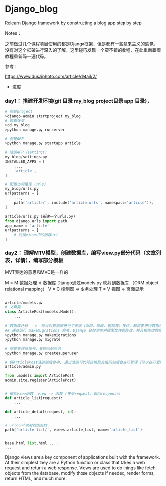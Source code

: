# Django_blog
Relearn Django framework by constructing a blog app step by step

Notes：

之前做过几个课程项目使用的都是Django框架，但是都有一些拿来主义的感觉，没有对这个框架进行深入的了解，这里碰巧发现一个蛮不错的教程，在此重新跟着教程重新码一遍代码。

参考：

https://www.dusaiphoto.com/article/detail/2/

* 进度

### day1： 搭建开发环境(git 目录  my_blog project目录   app 目录)，

```python
# 创建project 
>django-admin startproject my_blog
# 查看效果
>cd my_blog 
>python manage.py runserver

# 创建APP
>python manage.py startapp article

# 注册APP（settings）
my_blog/settings.py
INSTALLED_APPS = [
    ...,
    'article',
]

# 配置访问路径（urls）
my_blog/urls.py
urlpatterns = [
    ...,
    path('article/', include('article.urls', namespace='article')),
]

article/urls.py (新建一个urls.py)
from django.urls import path
app_name = 'article'
urlpatterns = [
    # 后续views中的函数url
]

```

### day2： 理解MTV模型，创建数据库，编写view.py部分代码（文章列表，详情），编写部分模板
MVT表达的意思和MVC是一样的

M = M 数据处理 => 数据库  Django通过models.py 映射到数据库 （ORM object relational mapping）
V = C 控制器 => 业务处理
T = V 视图 => 页面显示

```python

article/models.py
# 文章类
class ArticlePost(models.Model):
    ...  
    
# 数据库迁移  ->  每当对数据库进行了更改（添加、修改、删除等）操作，都需要进行数据迁移。
## 通过运行 makemigrations 命令，Django 会检测你对模型文件的修改，并且把修改的部分储存为一次迁移。
>python manage.py makemigrations
>python manage.py migrate

# 创建管理员账号，管理网站后台
>python manage.py createsuperuser

# 将ArticlePost注册到后台中, 通过注册可以将该模型交给网站后台进行管理（可以在开发阶段进行添加测试数据）
article/admin.py

from .models import ArticlePost
admin.site.register(ArticlePost)


# 编写view函数  view -> 函数 (接受request，返回response)
def article_list(request):
	...

def article_detail(request, id):
	...

# urlconf映射视图函数
path('article-list/', views.article_list, name='article_list')


base.html list.html ....
...


```
Django views are a key component of applications built with the framework. At their simplest they are a Python function or class that takes a web request and return a web response. Views are used to do things like fetch objects from the database, modify those objects if needed, render forms, return HTML, and much more.


